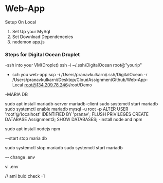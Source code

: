 # Web-App

Setup On Local
1. Set Up your MySql
2. Set Download Dependenceies
3. nodemon app.js 

### Steps for Digital Ocean Droplet  
-ssh into  your VM(Droplet)
ssh -i ~/.ssh/DigitalOcean root@"yourip"

- sch you web-app
scp -i /Users/pranavkulkarni/.ssh/DigitalOcean -r /Users/pranavkulkarni/Desktop/CloudAssignmentGithub/Web-App-Local root@134.209.78.246:/root/Demo

-MARIA DB 

sudo apt install mariadb-server mariadb-client
sudo systemctl start mariadb
sudo systemctl enable mariadb
mysql -u root -p
ALTER USER 'root'@'localhost' IDENTIFIED BY 'pranav';
FLUSH PRIVILEGES
CREATE DATABASE Assignment3;
SHOW DATABASES;
-install node and npm 

sudo apt install nodejs npm 

--start stop maria db 

sudo systemctl stop mariadb
sudo systemctl start  mariadb

-- change .env

vi .env



// ami buid check -1 

